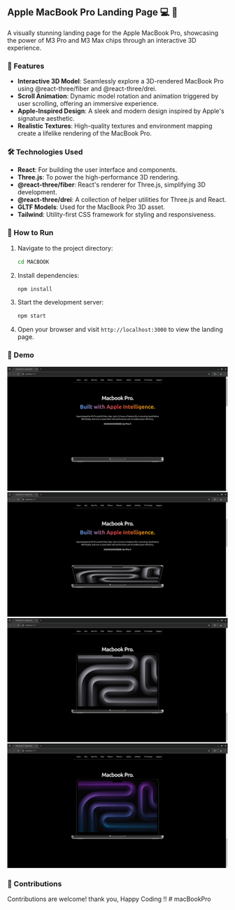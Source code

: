 ## Apple MacBook Pro Landing Page 💻 🚀

A visually stunning landing page for the Apple MacBook Pro, showcasing the power of M3 Pro and M3 Max chips through an interactive 3D experience.

### 🌟 Features
- **Interactive 3D Model**: Seamlessly explore a 3D-rendered MacBook Pro using @react-three/fiber and @react-three/drei.
- **Scroll Animation**: Dynamic model rotation and animation triggered by user scrolling, offering an immersive experience.
- **Apple-Inspired Design**: A sleek and modern design inspired by Apple's signature aesthetic.
- **Realistic Textures**: High-quality textures and environment mapping create a lifelike rendering of the MacBook Pro.

### 🛠️ Technologies Used
- **React**: For building the user interface and components.
- **Three.js**: To power the high-performance 3D rendering.
- **@react-three/fiber**: React's renderer for Three.js, simplifying 3D development.
- **@react-three/drei**: A collection of helper utilities for Three.js and React.
- **GLTF Models**: Used for the MacBook Pro 3D asset.
- **Tailwind**: Utility-first CSS framework for styling and responsiveness.

### 🚀 How to Run


1. Navigate to the project directory:
   ```bash
   cd MACBOOK
   ```

2. Install dependencies:
   ```bash
   npm install
   ```

3. Start the development server:
   ```bash
   npm start
   ```

4. Open your browser and visit `http://localhost:3000` to view the landing page.


### 🎥 Demo
![MacBook Pro Landing Page](public/M1.png)
![MacBook Pro Landing Page](public/M2.png)
![MacBook Pro Landing Page](public/M3.png)
![MacBook Pro Landing Page](public/M4.png)

### 🤝 Contributions

Contributions are welcome! thank you, Happy Coding !!
#   m a c B o o k P r o 
 
 